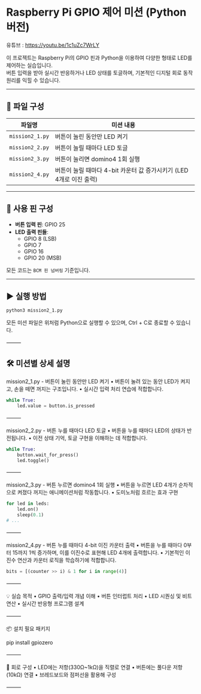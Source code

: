 # Raspberry Pi GPIO 제어 미션 (Python 버전)

유튜브 : https://youtu.be/1c1uZc7WrLY 

이 프로젝트는 Raspberry Pi의 GPIO 핀과 Python을 이용하여 다양한 형태로 LED를 제어하는 실습입니다.  
버튼 입력을 받아 실시간 반응하거나 LED 상태를 토글하며, 기본적인 디지털 회로 동작 원리를 익힐 수 있습니다.

---

## 📁 파일 구성

| 파일명 | 미션 내용 |
|-----------|------------------------------|
| `mission2_1.py` | 버튼이 눌린 동안만 LED 켜기 |
| `mission2_2.py` | 버튼이 눌릴 때마다 LED 토글 |
| `mission2_3.py` | 버튼이 눌리면 domino4 1회 실행 |
| `mission2_4.py` | 버튼이 눌릴 때마다 4-bit 카운터 값 증가시키기 (LED 4개로 이진 출력) |

---

## 🔧 사용 핀 구성

- **버튼 입력 핀**: GPIO 25
- **LED 출력 핀들**:
  - GPIO 8 (LSB)
  - GPIO 7
  - GPIO 16
  - GPIO 20 (MSB)

모든 코드는 `BCM 핀 넘버링` 기준입니다.

---

## ▶️ 실행 방법

```bash
python3 mission2_1.py
```
모든 미션 파일은 위처럼 Python으로 실행할 수 있으며, Ctrl + C로 종료할 수 있습니다.

⸻

## 🛠️ 미션별 상세 설명

mission2_1.py - 버튼이 눌린 동안만 LED 켜기
	•	버튼이 눌려 있는 동안 LED가 켜지고, 손을 떼면 꺼지는 구조입니다.
	•	실시간 입력 처리 연습에 적합합니다.
```python
while True:
    led.value = button.is_pressed
```


⸻

mission2_2.py - 버튼 누를 때마다 LED 토글
	•	버튼을 누를 때마다 LED의 상태가 반전됩니다.
	•	이전 상태 기억, 토글 구현을 이해하는 데 적합합니다.
```python
while True:
    button.wait_for_press()
    led.toggle()
```


⸻

mission2_3.py - 버튼 누르면 domino4 1회 실행
	•	버튼을 누르면 LED 4개가 순차적으로 켜졌다 꺼지는 애니메이션처럼 작동합니다.
	•	도미노처럼 흐르는 효과 구현
```python
for led in leds:
    led.on()
    sleep(0.1)
# ...
```



⸻

mission2_4.py - 버튼 누를 때마다 4-bit 이진 카운터 출력
	•	버튼을 누를 때마다 0부터 15까지 1씩 증가하며, 이를 이진수로 표현해 LED 4개에 출력합니다.
	•	기본적인 이진수 연산과 카운터 로직을 학습하기에 적합합니다.
```python
bits = [(counter >> i) & 1 for i in range(4)]
```


⸻

💡 실습 목적
	•	GPIO 출력/입력 개념 이해
	•	버튼 인터럽트 처리
	•	LED 시퀀싱 및 비트 연산
	•	실시간 반응형 프로그램 설계

⸻

📦 설치 필요 패키지

pip install gpiozero

⸻

📸 회로 구성
	•	LED에는 저항(330Ω~1kΩ)을 직렬로 연결
	•	버튼에는 풀다운 저항(10kΩ) 연결
	•	브레드보드와 점퍼선을 활용해 구성

⸻
